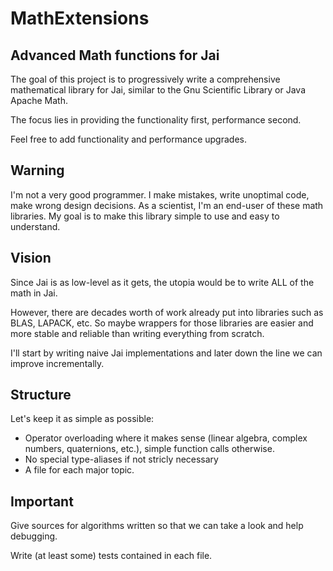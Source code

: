 # MathExtensions

## Advanced Math functions for Jai

The goal of this project is to progressively write a comprehensive
mathematical library for Jai, similar to the Gnu Scientific Library or Java Apache Math.

The focus lies in providing the functionality first, performance
second. 

Feel free to add functionality and performance upgrades.

## Warning

I'm not a very good programmer. I make mistakes, write unoptimal code, make wrong design decisions.
As a scientist, I'm an end-user of these math libraries. My goal is to make this library simple to use and easy to understand.

## Vision

Since Jai is as low-level as it gets, the utopia would be to write ALL of the math in Jai.

However, there are decades worth of work already put into libraries such as BLAS, LAPACK, etc. So maybe wrappers for those libraries are easier and more stable and reliable than writing everything from scratch.

I'll start by writing naive Jai implementations and later down the line we can improve incrementally.


## Structure

Let's keep it as simple as possible:

- Operator overloading where it makes sense (linear algebra, complex numbers, quaternions, etc.), simple function calls otherwise.
- No special type-aliases if not stricly necessary
- A file for each major topic.

## Important

Give sources for algorithms written so that we can take a look and help debugging.

Write (at least some) tests contained in each file.
